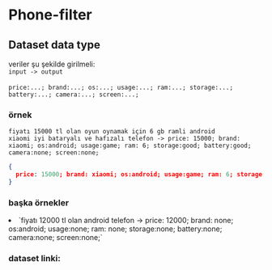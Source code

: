 # Phone-filter

## Dataset data type

veriler şu şekilde girilmeli:<br> `input -> output` <br><br>
`price:...; brand:...; os:...; usage:...; ram:...; storage:...; battery:...; camera:...; screen:...; ` <br>

### örnek

<code>fiyatı 15000 tl olan oyun oynamak için 6 gb ramli android xiaomi iyi bataryalı ve hafızalı telefon -> price: 15000; brand: xiaomi; os:android; usage:game; ram: 6; storage:good; battery:good; camera:none; screen:none;</code>

```json
{
  price: 15000; brand: xiaomi; os:android; usage:game; ram: 6; storage:good; battery:good; camera:none; screen:none;
}

```


### başka örnekler
<li>`fiyatı 12000 tl olan android telefon -> price: 12000; brand: none; os:android; usage:none; ram: none; storage:none; battery:none; camera:none; screen:none;`</li>


### dataset linki:
